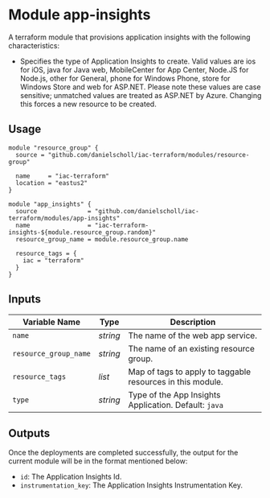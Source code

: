 # Module app-insights

A terraform module that provisions application insights with the following characteristics: 

- Specifies the type of Application Insights to create. Valid values are ios for iOS, java for Java web, MobileCenter for App Center, Node.JS for Node.js, other for General, phone for Windows Phone, store for Windows Store and web for ASP.NET. Please note these values are case sensitive; unmatched values are treated as ASP.NET by Azure. Changing this forces a new resource to be created.


## Usage

```
module "resource_group" {
  source = "github.com/danielscholl/iac-terraform/modules/resource-group"

  name     = "iac-terraform"
  location = "eastus2"
}

module "app_insights" {
  source              = "github.com/danielscholl/iac-terraform/modules/app-insights"
  name                = "iac-terraform-insights-${module.resource_group.random}"
  resource_group_name = module.resource_group.name

  resource_tags = {
    iac = "terraform"
  }
}
```

## Inputs

| Variable Name                     | Type       | Description                          | 
| --------------------------------- | ---------- | ------------------------------------ |
| `name`                            | _string_   | The name of the web app service.     |
| `resource_group_name`             | _string_   | The name of an existing resource group. |
| `resource_tags`                   | _list_     | Map of tags to apply to taggable resources in this module. |
| `type`                            | _string_   | Type of the App Insights Application. Default: `java` |


## Outputs

Once the deployments are completed successfully, the output for the current module will be in the format mentioned below:

- `id`: The Application Insights Id.
- `instrumentation_key`: The Application Insights Instrumentation Key.

